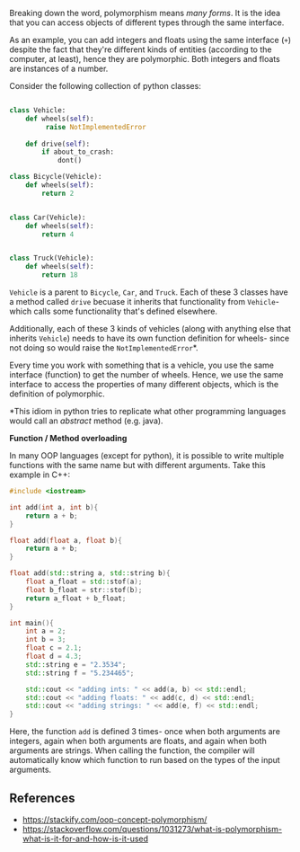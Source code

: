 Breaking down the word, polymorphism means *many forms*. It is the idea that you can access objects of different types through the same interface. 

As an example, you can add integers and floats using the same interface (`+`) despite the fact that they're different kinds of entities (according to the computer, at least), hence they are polymorphic. Both integers and floats are instances of a number. 

Consider the following collection of python classes:
```python

class Vehicle:
	def wheels(self):
		 raise NotImplementedError
	 
	def drive(self):
		if about_to_crash:
			dont()

class Bicycle(Vehicle):
	def wheels(self):
		return 2


class Car(Vehicle):
	def wheels(self):
		return 4


class Truck(Vehicle):
	def wheels(self):
		return 18
```

`Vehicle` is a parent to `Bicycle`, `Car`, and `Truck`. Each of these 3 classes have a method called `drive` becuase it inherits that functionality from `Vehicle`- which calls some functionality that's defined elsewhere.

Additionally, each of these 3 kinds of vehicles (along with anything else that inherits `Vehicle`) needs to have its own function definition for wheels- since not doing so would raise the `NotImplementedError`\*. 

Every time you work with something that is a vehicle, you use the same interface (function) to get the number of wheels. Hence, we use the same interface to access the properties of many different objects, which is the definition of polymorphic.


\*This idiom in python tries to replicate what other programming languages would call an *abstract* method (e.g. java).  

**Function / Method overloading**

In many OOP languages (except for python), it is possible to write multiple functions with the same name but with different arguments. Take this example in C++:

```c++
#include <iostream>

int add(int a, int b){
	return a + b;
}

float add(float a, float b){
	return a + b;
}

float add(std::string a, std::string b){
	float a_float = std::stof(a);
	float b_float = str::stof(b);
	return a_float + b_float;
}

int main(){
	int a = 2;
	int b = 3;
	float c = 2.1;
	float d = 4.3;
	std::string e = "2.3534";
	std::string f = "5.234465";

	std::cout << "adding ints: " << add(a, b) << std::endl;
	std::cout << "adding floats: " << add(c, d) << std::endl;
	std::cout << "adding strings: " << add(e, f) << std::endl;
}
```

Here, the function `add` is defined 3 times- once when both arguments are integers, again when both arguments are floats, and again when both arguments are strings. When calling the function, the compiler will automatically know which function to run based on the types of the input arguments. 



## References
- https://stackify.com/oop-concept-polymorphism/
- https://stackoverflow.com/questions/1031273/what-is-polymorphism-what-is-it-for-and-how-is-it-used